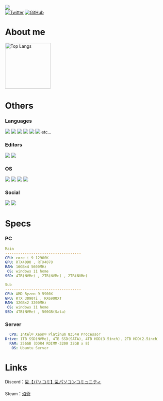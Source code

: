 ![](https://komarev.com/ghpvc/?username=emak-gg&color=red)
<br>
[![Twitter](https://img.shields.io/badge/-Twitter-1DA1F2.svg?logo=twitter&style=flat-square&logoColor=white)](https://twitter.com/emak8021)
[![GitHub](https://img.shields.io/badge/-Github-181717.svg?logo=github&style=flat-square)](https://github.com/emak-gg)

# About me
<p align="left"> 
  <img alt="Top Langs" height="150px" src="https://cdn.discordapp.com/attachments/1104245416431714334/1110603900626685992/0f8738dceba72fd9.gif" />
</p>



# Others

### Languages 
![](https://img.shields.io/badge/JavaScript-F7DF1E?labelColor=black&logo=JavaScript)
![](https://img.shields.io/badge/Node.js-3c873a?labelColor=black&logo=node.js)
![](https://img.shields.io/badge/TypeScript-198ae0?labelColor=black&logo=TypeScript)
![](https://img.shields.io/badge/PHP-805c91?labelColor=black&logo=PHP)
![](https://img.shields.io/badge/HTML5-E34F26?labelColor=black&logo=HTML5)
![](https://img.shields.io/badge/CSS3-1572B6?labelColor=black&logo=CSS3)
etc...

### Editors
![](https://img.shields.io/badge/Visual%20Studio%20Code-007ACC?labelColor=black&logo=Visual%20Studio%20Code) 
![](https://img.shields.io/badge/Atom-94d190?labelColor=black&logo=Atom) 

### OS
![](https://img.shields.io/badge/Linux-ffea00?labelColor=black&logo=linux)
![](https://img.shields.io/badge/Ubuntu-eb6134?labelColor=black&logo=Ubuntu)
![](https://img.shields.io/badge/Windows-0078D6?labelColor=black&logo=Windows) 
![](https://img.shields.io/badge/iOS-ff87cf?labelColor=black&logo=Apple) 

### Social
[![](https://img.shields.io/badge/Twitter%20(@emak8021)-1DA1F2?labelColor=black&logo=Twitter)](https://twitter.com/emak8021)
[![](https://img.shields.io/badge/Discord%20(emak%231000)-5865F2?labelColor=black&logo=Discord)](https://discord.com/users/864735082732322867) 

# Specs

### PC

```yaml
Main
-----------------------------------
CPU: core i 9 12900K
GPU: RTX4090 , RTX4070
RAM: 16GB×4 5600MHz　
 OS: windows 11 home
SSD: 4TB(NVMe) , 2TB(NVMe) , 2TB(NVMe)

Sub
-----------------------------------
CPU: AMD Ryzen 9 5900X
GPU: RTX 3090Ti , RX6900XT
RAM: 32GB×2 3200MHz　
 OS: windows 11 home
SSD: 4TB(NVMe) , 500GB(Sata)
```

### Server

```yaml
  CPU: Intel® Xeon® Platinum 8354H Processor
Drive: 1TB SSD(NVMe), 4TB SSD(SATA), 4TB HDD(3.5inch), 2TB HDD(2.5inch)
  RAM: 256GB (DDR4 RDIMM-3200 32GB x 8)
   OS: Ubuntu Server
```

# Links

  <p>Discord：<a href= "https://discord.gg/uxENZNrk5n" >💻【パソコミ】💻パソコンコミュニティ</a></p>
   
  <p>  Steam：<a href= "https://steamcommunity.com/profiles/76561199236918150" >沼爺</a></p>


